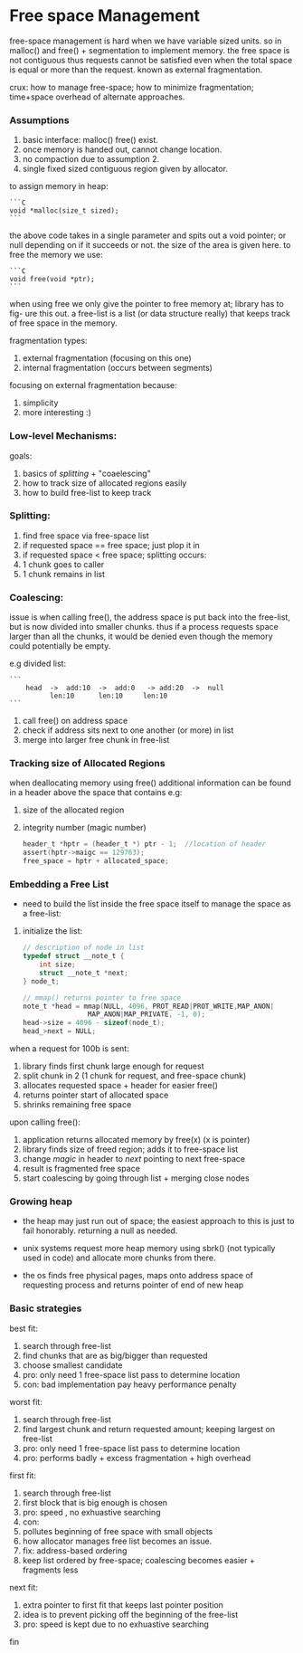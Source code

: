 # Free space Management

free-space management is hard when we have variable sized units. so in malloc()
and free() + segmentation to implement memory. the free space is not contiguous
thus requests cannot be satisfied even when the total space is equal or more 
than the request. known as external fragmentation.

crux: how to manage free-space; how to minimize fragmentation; time+space overhead
of alternate approaches.

### Assumptions
1. basic interface: malloc() free() exist.
1. once memory is handed out, cannot change location.
1. no compaction due to assumption 2.
1. single fixed sized contiguous region given by allocator.

to assign memory in heap:

	```C
	void *malloc(size_t sized);
	```

the above code takes in a single parameter and spits out a void pointer; or
null depending on if it succeeds or not. the size of the area is given here.
to free the memory we use:

	```C
	void free(void *ptr);
	```

when using free we only give the pointer to free memory at; library has to fig-
ure this out. a free-list is a list (or data structure really) that keeps track
of free space in the memory.

fragmentation types:
1. external fragmentation (focusing on this one)
1. internal fragmentation (occurs between segments)

focusing on external fragmentation because:
1. simplicity
1. more interesting :)

### Low-level Mechanisms:
goals:
1. basics of *splitting* + "coaelescing"
1. how to track size of allocated regions easily
1. how to build free-list to keep track

### Splitting:
1. find free space via free-space list
1. if requested space == free space; just plop it in
1. if requested space < free space; splitting occurs:
 1. 1 chunk goes to caller
 1. 1 chunk remains in list

### Coalescing:
issue is when calling free(), the address space is put back into the free-list,
but is now divided into smaller chunks. thus if a process requests space larger
than all the chunks, it would be denied even though the memory could potentially
be empty.

e.g divided list:

	```
		head  ->  add:10  ->  add:0   -> add:20  ->  null
			  len:10      len:10	 len:10
	```

1. call free() on address space
1. check if address sits next to one another (or more) in list
1. merge into larger free chunk in free-list

### Tracking size of Allocated Regions
when deallocating memory using free() additional information can be found in a
header above the space that contains e.g:
1. size of the allocated region
1. integrity number (magic number)

	```C
	header_t *hptr = (header_t *) ptr - 1;	//location of header
	assert(hptr->maigc == 129763);
	free_space = hptr + allocated_space;
	```

### Embedding a Free List
* need to build the list inside the free space itself
to manage the space as a free-list:
1. initialize the list:

	```C
	// description of node in list
	typedef struct __note_t {
		int size;
		struct __note_t *next;
	} node_t;
	```	

	```C
	// mmap() returns pointer to free space
	note_t *head = mmap(NULL, 4096, PROT_READ|PROT_WRITE,MAP_ANON|
					MAP_ANON|MAP_PRIVATE, -1, 0);
	head->size = 4096 - sizeof(node_t);
	head_>next = NULL;
	```

when a request for 100b is sent:
1. library finds first chunk large enough for request
1. split chunk in 2 (1 chunk for request, and free-space chunk)
1. allocates requested space + header for easier free()
1. returns pointer start of allocated space
1. shrinks remaining free space

upon calling free():
1. application returns allocated memory by free(x) (x is pointer)
1. library finds size of freed region; adds it to free-space list
1. change *magic* in header to *next* pointing to next free-space
1. result is fragmented free space
1. start coalescing by going through list + merging close nodes

### Growing heap
* the heap may just run out of space; the easiest approach to this is just to
fail honorably. returning a null as needed.

* unix systems request more heap memory using sbrk() (not typically used in code)
and allocate more chunks from there.

* the os finds free physical pages, maps
onto address space of requesting process and returns pointer of end of new heap

### Basic strategies

best fit:
1. search through free-list
1. find chunks that are as big/bigger than requested
1. choose smallest candidate 
1. pro: only need 1 free-space list pass to determine location
1. con: bad implementation pay heavy performance penalty

worst fit:
1. search through free-list
1. find largest chunk and return requested amount; keeping largest on free-list
1. pro: only need 1 free-space list pass to determine location
1. pro: performs badly + excess fragmentation + high overhead

first fit:
1. search through free-list
1. first block that is big enough is chosen
1. pro: speed , no exhuastive searching
1. con:
 1. pollutes beginning of free space with small objects
 1. how allocator manages free list becomes an issue.
1. fix: address-based ordering
 1. keep list ordered by free-space; coalescing becomes easier + fragments less

next fit:
1. extra pointer to first fit that keeps last pointer position
1. idea is to prevent picking off the beginning of the free-list
1. pro: speed is kept due to no exhuastive searching

fin
